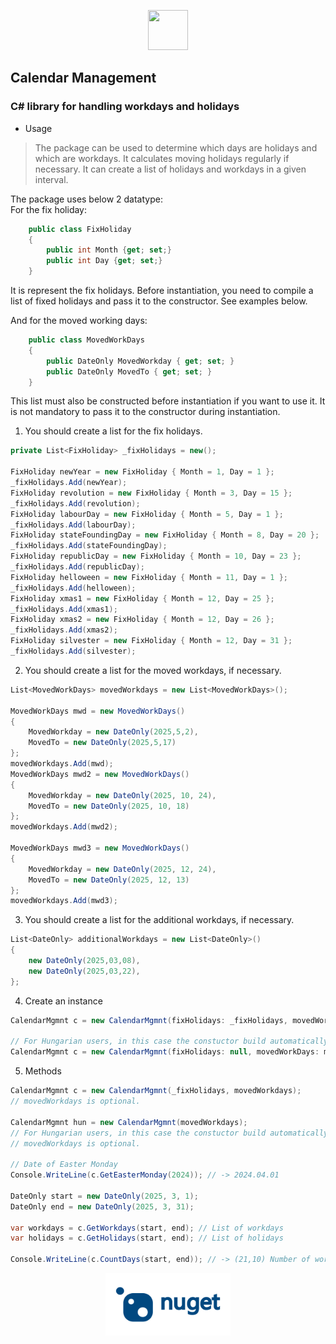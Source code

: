 <p align="center">
  <img src=https://devnullsec.hu/logo_small.svg height="64" width="64">
</p>

## Calendar Management
### C# library for handling workdays and holidays


- Usage
> The package can be used to determine which days are holidays and which are workdays. It calculates moving holidays regularly if necessary. It can create a list of holidays and workdays in a given interval.

The package uses below 2 datatype:<br>
For the fix holiday:<br>
```csharp
    public class FixHoliday
    {
        public int Month {get; set;}
        public int Day {get; set;}
    }
```
It is represent the fix holidays. Before instantiation, you need to compile a list of fixed holidays and pass it to the constructor. See examples below.

And for the moved working days:<br>
```csharp
    public class MovedWorkDays
    {
        public DateOnly MovedWorkday { get; set; }
        public DateOnly MovedTo { get; set; }
    }
```
This list must also be constructed before instantiation if you want to use it. It is not mandatory to pass it to the constructor during instantiation.

1. You should create a list for the fix holidays.

```csharp
private List<FixHoliday> _fixHolidays = new();

FixHoliday newYear = new FixHoliday { Month = 1, Day = 1 };
_fixHolidays.Add(newYear);
FixHoliday revolution = new FixHoliday { Month = 3, Day = 15 };
_fixHolidays.Add(revolution);
FixHoliday labourDay = new FixHoliday { Month = 5, Day = 1 };
_fixHolidays.Add(labourDay);
FixHoliday stateFoundingDay = new FixHoliday { Month = 8, Day = 20 };
_fixHolidays.Add(stateFoundingDay);
FixHoliday republicDay = new FixHoliday { Month = 10, Day = 23 };
_fixHolidays.Add(republicDay);
FixHoliday helloween = new FixHoliday { Month = 11, Day = 1 };
_fixHolidays.Add(helloween);
FixHoliday xmas1 = new FixHoliday { Month = 12, Day = 25 };
_fixHolidays.Add(xmas1);
FixHoliday xmas2 = new FixHoliday { Month = 12, Day = 26 };
_fixHolidays.Add(xmas2);
FixHoliday silvester = new FixHoliday { Month = 12, Day = 31 };
_fixHolidays.Add(silvester);
```

2. You should create a list for the moved workdays, if necessary.
```csharp
List<MovedWorkDays> movedWorkdays = new List<MovedWorkDays>();
            
MovedWorkDays mwd = new MovedWorkDays()
{ 
    MovedWorkday = new DateOnly(2025,5,2),
    MovedTo = new DateOnly(2025,5,17)
};
movedWorkdays.Add(mwd);
MovedWorkDays mwd2 = new MovedWorkDays()
{
    MovedWorkday = new DateOnly(2025, 10, 24),
    MovedTo = new DateOnly(2025, 10, 18)
};
movedWorkdays.Add(mwd2);

MovedWorkDays mwd3 = new MovedWorkDays()
{
    MovedWorkday = new DateOnly(2025, 12, 24),
    MovedTo = new DateOnly(2025, 12, 13)
};
movedWorkdays.Add(mwd3);

```
3. You should create a list for the additional workdays, if necessary.
```csharp
List<DateOnly> additionalWorkdays = new List<DateOnly>()
{ 
    new DateOnly(2025,03,08),
    new DateOnly(2025,03,22),
};

```

4. Create an instance
```csharp
CalendarMgmnt c = new CalendarMgmnt(fixHolidays: _fixHolidays, movedWorkDays: movedWorkdays, additionalWorkdays: additionalWorkdays);

// For Hungarian users, in this case the constuctor build automatically the list of fix holidays.
CalendarMgmnt c = new CalendarMgmnt(fixHolidays: null, movedWorkDays: movedWorkdays, additionalWorkdays: additionalWorkdays);
```

5. Methods
```csharp
CalendarMgmnt c = new CalendarMgmnt(_fixHolidays, movedWorkdays);
// movedWorkdays is optional.

CalendarMgmnt hun = new CalendarMgmnt(movedWorkdays);
// For Hungarian users, in this case the constuctor build automatically the list of fix holidays.
// movedWorkdays is optional.

// Date of Easter Monday
Console.WriteLine(c.GetEasterMonday(2024)); // -> 2024.04.01

DateOnly start = new DateOnly(2025, 3, 1);
DateOnly end = new DateOnly(2025, 3, 31);

var workdays = c.GetWorkdays(start, end); // List of workdays
var holidays = c.GetHolidays(start, end); // List of holidays

Console.WriteLine(c.CountDays(start, end)); // -> (21,10) Number of workdays and holidays

```

<p align="center">
  <a href="https://www.nuget.org/packages/CalendarManagement" target="_blank" >
    <img height=100 width=200 src="./nuget_logo.png" alt="NuGet Page">
  </a>
</p>